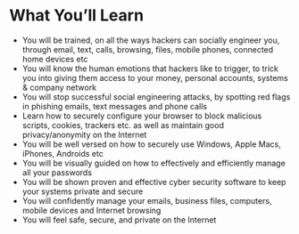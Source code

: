 # What You’ll Learn

- You will be trained, on all the ways hackers can socially engineer you, through email, text, calls, browsing, files, mobile phones, connected home devices etc
- You will know the human emotions that hackers like to trigger, to trick you into giving them access to your money, personal accounts, systems & company network
- You will stop successful social engineering attacks, by spotting red flags in phishing emails, text messages and phone calls
- Learn how to securely configure your browser to block malicious scripts, cookies, trackers etc. as well as maintain good privacy/anonymity on the Internet
- You will be well versed on how to securely use Windows, Apple Macs, iPhones, Androids etc
- You will be visually guided on how to effectively and efficiently manage all your passwords
- You will be shown proven and effective cyber security software to keep your systems private and secure
- You will confidently manage your emails, business files, computers, mobile devices and Internet browsing
- You will feel safe, secure, and private on the Internet